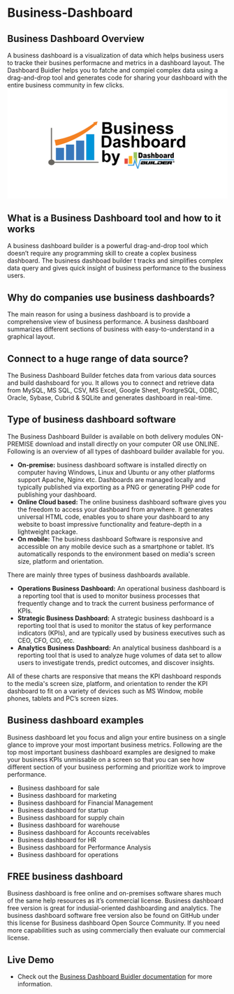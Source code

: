 # Business-Dashboard



## Business Dashboard Overview
A business dashboard is a visualization of data which helps business users to tracke their busines performacne and metrics in a dashboard layout. The Dashboard Buidler helps you to fatche and compiel complex data using a drag-and-drop tool and generates code for sharing your dashboard with the entire business community in few clicks. 
![](https://raw.githubusercontent.com/DashboardBuilder/business-dashboard/gh-pages/repository-open-graph-template.png)


## What is a Business Dashboard tool and how to it works

A business dashboard builder is a powerful drag-and-drop tool which doesn’t require any programming skill to create a coplex business dashboard. The business dashboad builder t tracks and simplifies complex data query and gives quick insight of business performance to the business users.

## Why do companies use business dashboards?

The main reason for using a business dashboard is to provide a comprehensive view of business performance. A business dashboard summarizes different sections of business with easy-to-understand in a graphical layout.

## Connect to a huge range of data source?

The Business Dashboard Builder fetches data from various data sources and build dashsboard for you. It allows you to connect and retrieve data from MySQL, MS SQL, CSV, MS Excel, Google Sheet, PostgreSQL, ODBC, Oracle, Sybase, Cubrid & SQLite and generates dashboard in real-time.

## Type of business dashboard software

The Business Dashboard Builder is available on both delivery modules ON-PREMISE download and install directly on your computer OR use ONLINE. Following is an overview of all types of dashboard builder available for you.

* **On-premise:**  business dashboard software is installed directly on computer having Windows, Linux and Ubuntu or any other platforms support Apache, Nginx etc. Dashboards are managed locally and typically published via exporting as a PNG or generating PHP code for publishing your dashboard.
* **Online Cloud based:**  The online business dashboard software gives you the freedom to access your dashboard from anywhere. It generates universal HTML code, enables you to share your dashboard to any website to boast impressive functionality and feature-depth in a lightweight package.
* **On mobile:**  The business dashboard Software is responsive and accessible on any mobile device such as a smartphone or tablet. It’s automatically responds to the environment based on media's screen size, platform and orientation.

There are mainly three types of business dashboards available.

* **Operations Business Dashboard:** An operational business dashboard is a reporting tool that is used to monitor business processes that frequently change and to track the current business performance of KPIs.
* **Strategic Business Dashboard:**  A strategic business dashboard is a reporting tool that is used to monitor the status of key performance indicators (KPIs), and are typically used by business executives such as CEO, CFO, CIO, etc.
* **Analytics Business Dashboard:**  An analytical business dashboard is a reporting tool that is used to analyze huge volumes of data set to allow users to investigate trends, predict outcomes, and discover insights.


All of these charts are responsive that means the KPI dashboard responds to the media's screen size, platform, and orientation to render the KPI dashboard to fit on a variety of devices such as MS Window, mobile phones, tablets and PC’s screen sizes.


## Business dashboard examples

Business dashboard let you focus and align your entire business on a single glance to improve your most important business metrics. Following are the top most important business dashboard examples are designed to make your business KPIs unmissable on a screen so that you can see how different section of your business performing and prioritize work to improve performance.

* Business dashboard for sale
* Business dashboard for marketing
* Business dashboard for Financial Management
* Business dashboard for startup
* Business dashboard for supply chain
* Business dashboard for warehouse
* Business dashboard for Accounts receivables
* Business dashboard for HR
* Business dashboard for Performance Analysis
* Business dashboard for operations

## FREE business dashboard

Business dashboard is free online and on-premises software shares much of the same help resources as it’s commercial license. Business dashboard free version is great for indusial-oriented dashboarding and analytics. The business dashboard software free version also be found on GitHub under this license for Business dashboard Open Source Community. If you need more capabilities such as using commercially then evaluate our commercial license. 

## Live Demo

  * Check out the [Business Dashboard Buidler  documentation](https://dashboardbuilder.net/documentation) for more information.
